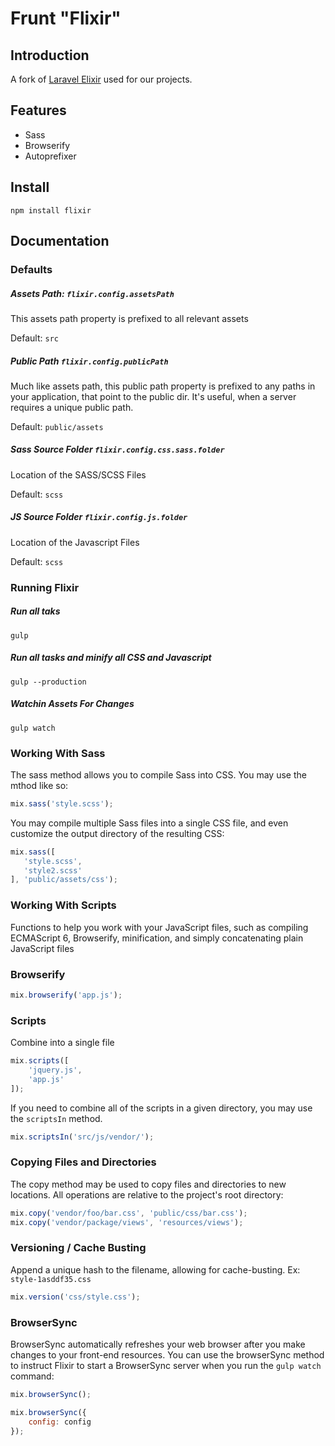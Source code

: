 # Frunt "Flixir"

## Introduction

A fork of [Laravel Elixir](https://github.com/laravel/Elixir) used for our projects.

## Features
* Sass
* Browserify
* Autoprefixer

## Install

`npm install flixir`

## Documentation

### Defaults

##### Assets Path: `flixir.config.assetsPath`
This assets path property is prefixed to all relevant assets

Default: `src`


##### Public Path `flixir.config.publicPath`
Much like assets path, this public path property is prefixed to any paths in your application, that point to the public dir. It's useful, when a server requires a unique public path.

Default: `public/assets`


##### Sass Source Folder `flixir.config.css.sass.folder`
Location of the SASS/SCSS Files

Default: `scss`


##### JS Source Folder `flixir.config.js.folder`
Location of the Javascript Files

Default: `scss`


### Running Flixir

##### Run all taks
`gulp`


##### Run all tasks and minify all CSS and Javascript
`gulp --production`


##### Watchin Assets For Changes
`gulp watch`


### Working With Sass

The sass method allows you to compile Sass into CSS. You may use the mthod like so:

```js
mix.sass('style.scss');
```

You may compile multiple Sass files into a single CSS file, and even customize the output directory of the resulting CSS:

```js
mix.sass([
   'style.scss',
   'style2.scss'
], 'public/assets/css');
```

### Working With Scripts

Functions to help you work with your JavaScript files, such as compiling ECMAScript 6, Browserify, minification, and simply concatenating plain JavaScript files

### Browserify

```js
mix.browserify('app.js');
```

### Scripts

Combine into a single file

```js
mix.scripts([
    'jquery.js',
    'app.js'
]);
```

If you need to combine all of the scripts in a given directory, you may use the `scriptsIn` method.

```js
mix.scriptsIn('src/js/vendor/');
```

### Copying Files and Directories

The copy method may be used to copy files and directories to new locations. All operations are relative to the project's root directory:

```js
mix.copy('vendor/foo/bar.css', 'public/css/bar.css');
mix.copy('vendor/package/views', 'resources/views');
```

### Versioning / Cache Busting

Append a unique hash to the filename, allowing for cache-busting. Ex: `style-1asddf35.css`

```js
mix.version('css/style.css');
```

### BrowserSync

BrowserSync automatically refreshes your web browser after you make changes to your front-end resources. You can use the browserSync method to instruct Flixir to start a BrowserSync server when you run the `gulp watch` command:

```js
mix.browserSync();

mix.browserSync({
	config: config
});
```
